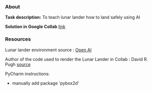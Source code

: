 ### About 

**Task description:** To teach lunar lander how to land safely using AI

 **Solution in Google Collab** [link](https://colab.research.google.com/drive/1-4enN34Fq9yLIdzxw2048rRwXVGQWdhg?usp=sharing)
 
 ### Resources
 
 Lunar lander environment source : [Open AI](https://gym.openai.com/envs/LunarLander-v2/)
 
 Author of the code used to render the Lunar Lander in Collab :  David R. Pugh
 [source](https://davidrpugh.github.io/stochastic-expatriate-descent/openai/binder/google-colab/2020/04/16/remote-rendering-gym-envs.html) 

PyCharm instructions:

- manually add package 'pybox2d'
